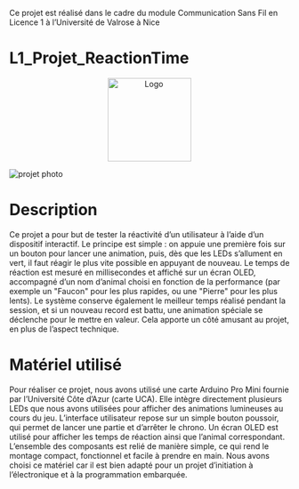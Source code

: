 Ce projet est réalisé dans le cadre du module Communication Sans Fil en Licence 1 à l’Université de Valrose à Nice
# L1_Projet_ReactionTime
<p align="center">
  <img src="![Logo](https://github.com/user-attachments/assets/cf1b1466-6187-452f-ae81-30949c762fc3)" alt="Logo" width="150">
</p>

![projet photo](https://github.com/user-attachments/assets/5e745da1-13a1-480c-a7a9-08d013c4f19f)

# Description

Ce projet a pour but de tester la réactivité d’un utilisateur à l’aide d’un dispositif interactif. Le principe est simple : on appuie une première fois sur un bouton pour lancer une animation, puis, dès que les LEDs s’allument en vert, il faut réagir le plus vite possible en appuyant de nouveau. Le temps de réaction est mesuré en millisecondes et affiché sur un écran OLED, accompagné d’un nom d’animal choisi en fonction de la performance (par exemple un "Faucon" pour les plus rapides, ou une "Pierre" pour les plus lents). Le système conserve également le meilleur temps réalisé pendant la session, et si un nouveau record est battu, une animation spéciale se déclenche pour le mettre en valeur. Cela apporte un côté amusant au projet, en plus de l’aspect technique.


# Matériel utilisé

Pour réaliser ce projet, nous avons utilisé une carte Arduino Pro Mini fournie par l’Université Côte d’Azur (carte UCA). Elle intègre directement plusieurs LEDs que nous avons utilisées pour afficher des animations lumineuses au cours du jeu. L’interface utilisateur repose sur un simple bouton poussoir, qui permet de lancer une partie et d’arrêter le chrono. Un écran OLED est utilisé pour afficher les temps de réaction ainsi que l’animal correspondant. L’ensemble des composants est relié de manière simple, ce qui rend le montage compact, fonctionnel et facile à prendre en main. Nous avons choisi ce matériel car il est bien adapté pour un projet d’initiation à l’électronique et à la programmation embarquée.

